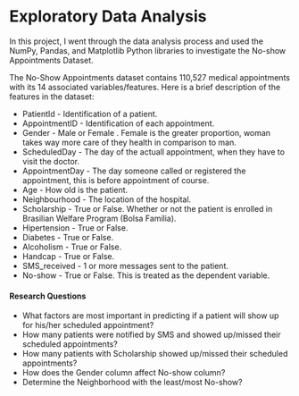 # Exploratory Data Analysis

In this project, I went through the data analysis process and used the NumPy, Pandas, and Matplotlib Python libraries to investigate the No-show Appointments Dataset.

The No-Show Appointments dataset contains 110,527 medical appointments with its 14 associated variables/features. Here is a brief description of the features in the dataset:

<ul>
<li>PatientId - Identification of a patient.</li>
<li>AppointmentID - Identification of each appointment.</li>  
<li>Gender - Male or Female . Female is the greater proportion, woman takes way more care of they health in comparison to man.</li>
<li>ScheduledDay - The day of the actuall appointment, when they have to visit the doctor.</li>
<li>AppointmentDay - The day someone called or registered the appointment, this is before appointment of course.</li>
<li>Age - How old is the patient.</li>
<li>Neighbourhood - The location of the hospital.</li>
<li>Scholarship - True or False. Whether or not the patient is enrolled in Brasilian Welfare Program (Bolsa Familia).</li>
<li>Hipertension - True or False.</li>
<li>Diabetes - True or False.</li>
<li>Alcoholism - True or False.</li>
<li>Handcap - True or False.</li>
<li>SMS_received - 1 or more messages sent to the patient.</li>
<li>No-show - True or False. This is treated as the dependent variable.</li>
</ul>

#### Research Questions
<ul>
<li>What factors are most important in predicting if a patient will show up for his/her scheduled appointment?</li>
<li>How many patients were notified by SMS and showed up/missed their scheduled appointments?</li>  
<li>How many patients with Scholarship showed up/missed their scheduled appointments?</li>
<li>How does the Gender column affect No-show column?</li>
<li>Determine the Neighborhood with the least/most No-show?</li>
</ul>
